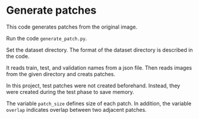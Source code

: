 # Generate patches
This code generates patches from the original image. <br>

Run the code `generate_patch.py`. <br>

Set the dataset directory. The format of the dataset directory is described in the code. <br>

It reads train, test, and validation names from a json file. Then reads images from the given directory and creats patches. <br>

In this project, test patches were not created beforehand. Instead, they were created during the test phase to save memory. 

The variable `patch_size` defines size of each patch. In addition, the variable `overlap`
indicates overlap between two adjacent patches. 
